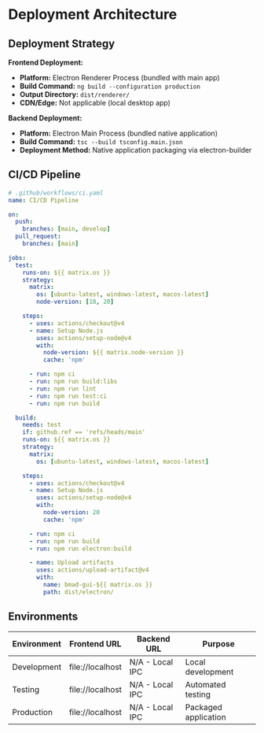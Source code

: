 # Deployment Architecture

## Deployment Strategy

**Frontend Deployment:**
- **Platform:** Electron Renderer Process (bundled with main app)
- **Build Command:** `ng build --configuration production`
- **Output Directory:** `dist/renderer/`
- **CDN/Edge:** Not applicable (local desktop app)

**Backend Deployment:**
- **Platform:** Electron Main Process (bundled native application)
- **Build Command:** `tsc --build tsconfig.main.json`
- **Deployment Method:** Native application packaging via electron-builder

## CI/CD Pipeline
```yaml
# .github/workflows/ci.yaml
name: CI/CD Pipeline

on:
  push:
    branches: [main, develop]
  pull_request:
    branches: [main]

jobs:
  test:
    runs-on: ${{ matrix.os }}
    strategy:
      matrix:
        os: [ubuntu-latest, windows-latest, macos-latest]
        node-version: [18, 20]

    steps:
      - uses: actions/checkout@v4
      - name: Setup Node.js
        uses: actions/setup-node@v4
        with:
          node-version: ${{ matrix.node-version }}
          cache: 'npm'

      - run: npm ci
      - run: npm run build:libs
      - run: npm run lint
      - run: npm run test:ci
      - run: npm run build

  build:
    needs: test
    if: github.ref == 'refs/heads/main'
    runs-on: ${{ matrix.os }}
    strategy:
      matrix:
        os: [ubuntu-latest, windows-latest, macos-latest]

    steps:
      - uses: actions/checkout@v4
      - name: Setup Node.js
        uses: actions/setup-node@v4
        with:
          node-version: 20
          cache: 'npm'

      - run: npm ci
      - run: npm run build
      - run: npm run electron:build

      - name: Upload artifacts
        uses: actions/upload-artifact@v4
        with:
          name: bmad-gui-${{ matrix.os }}
          path: dist/electron/
```

## Environments

| Environment | Frontend URL | Backend URL | Purpose |
|-------------|--------------|-------------|---------|
| Development | file://localhost | N/A - Local IPC | Local development |
| Testing | file://localhost | N/A - Local IPC | Automated testing |
| Production | file://localhost | N/A - Local IPC | Packaged application |
